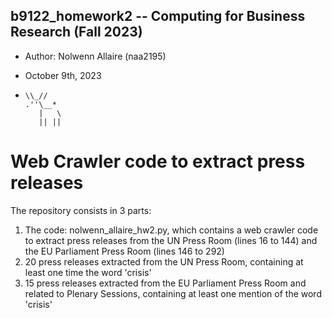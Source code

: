 ## b9122_homework2 -- Computing for Business Research (Fall 2023)
- Author: Nolwenn Allaire (naa2195)
- October 9th, 2023

-     \\_//
      .''\__*
         |   \
         || ||

# Web Crawler code to extract press releases
The repository consists in 3 parts: 
  1. The code: nolwenn_allaire_hw2.py, which contains a web crawler code to extract press releases from the UN Press Room (lines 16 to 144) and the EU Parliament Press Room (lines 146 to 292)
  2. 20 press releases extracted from the UN Press Room, containing at least one time the word 'crisis'
  3. 15 press releases extracted from the EU Parliament Press Room and related to Plenary Sessions, containing at least one mention of the word 'crisis'

